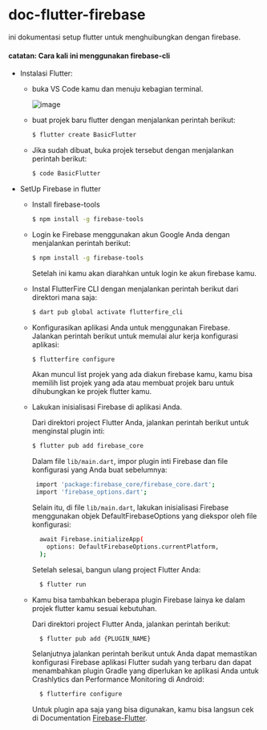 # doc-flutter-firebase
ini dokumentasi setup flutter untuk menghuibungkan dengan firebase.

#### catatan: Cara kali ini menggunakan firebase-cli

- Instalasi Flutter:
  - buka VS Code kamu dan menuju kebagian terminal.
    
    ![image](https://github.com/dimasachmad2/doc-flutter-firebase/assets/17348628/747eedee-5e07-49e4-8372-0767e8c2955c)
    
  - buat projek baru flutter dengan menjalankan perintah berikut:
    
    ```bash
    $ flutter create BasicFlutter
    ```
    
  - Jika sudah dibuat, buka projek tersebut  dengan menjalankan perintah berikut:
    
    ```bash
    $ code BasicFlutter
    ```
    
- SetUp Firebase in flutter
  - Install firebase-tools

    ```bash
    $ npm install -g firebase-tools
    ```
    
  - Login ke Firebase menggunakan akun Google Anda dengan menjalankan perintah berikut:

    ```bash
    $ npm install -g firebase-tools
    ```
    Setelah ini kamu akan diarahkan untuk login ke akun firebase kamu.
    
  - Instal FlutterFire CLI dengan menjalankan perintah berikut dari direktori mana saja:

    ```bash
    $ dart pub global activate flutterfire_cli
    ```

  - Konfigurasikan aplikasi Anda untuk menggunakan Firebase.  Jalankan perintah berikut untuk memulai alur kerja konfigurasi aplikasi:

     ```bash
    $ flutterfire configure
    ```
    Akan muncul list projek yang ada diakun firebase kamu, kamu bisa memilih list projek yang ada atau membuat projek baru untuk dihubungkan ke projek flutter kamu.
    
  - Lakukan inisialisasi Firebase di aplikasi Anda.
    
    Dari direktori project Flutter Anda, jalankan perintah berikut untuk menginstal plugin inti:
    ```bash
    $ flutter pub add firebase_core
    ```
    
    Dalam file ```lib/main.dart```, impor plugin inti Firebase dan file konfigurasi yang Anda buat sebelumnya:

     ```bash
      import 'package:firebase_core/firebase_core.dart';
      import 'firebase_options.dart';
    ```

    Selain itu, di file ```lib/main.dart```, lakukan inisialisasi Firebase menggunakan objek DefaultFirebaseOptions yang diekspor oleh file konfigurasi:

    ```bash
      await Firebase.initializeApp(
        options: DefaultFirebaseOptions.currentPlatform,
      );
    ```

    Setelah selesai, bangun ulang project Flutter Anda:

    ```bash
      $ flutter run
    ```
    
  - Kamu bisa tambahkan beberapa plugin Firebase lainya ke dalam projek flutter kamu sesuai kebutuhan.

    Dari direktori project Flutter Anda, jalankan perintah berikut:

    ```bash
      $ flutter pub add {PLUGIN_NAME}
    ```

    Selanjutnya jalankan perintah berikut untuk Anda dapat memastikan konfigurasi Firebase aplikasi Flutter sudah yang terbaru dan dapat menambahkan plugin Gradle yang diperlukan ke aplikasi Anda untuk Crashlytics dan Performance Monitoring di Android:

    ```bash
      $ flutterfire configure
    ```

    Untuk plugin apa saja yang bisa digunakan, kamu bisa langsun cek di Documentation [Firebase-Flutter]([https://pages.github.com/](https://firebase.google.com/docs/flutter/setup?hl=id&platform=android)https://firebase.google.com/docs/flutter/setup?hl=id&platform=android).
    

    



